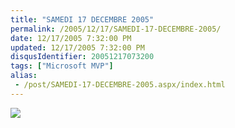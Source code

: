 ```yaml
---
title: "SAMEDI 17 DECEMBRE 2005"
permalink: /2005/12/17/SAMEDI-17-DECEMBRE-2005/
date: 12/17/2005 7:32:00 PM
updated: 12/17/2005 7:32:00 PM
disqusIdentifier: 20051217073200
tags: ["Microsoft MVP"]
alias:
 - /post/SAMEDI-17-DECEMBRE-2005.aspx/index.html
---
```

[![](http://membres.lycos.fr/lkempe//csmarried.jpg)](http://blogs.developpeur.org/nix/)
